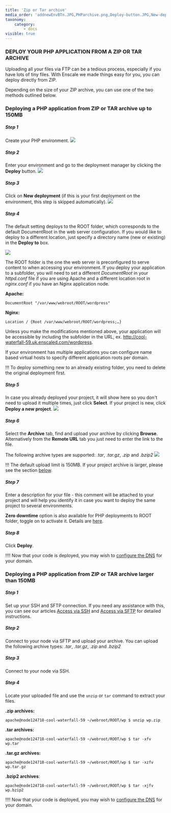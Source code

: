 ```yaml
---
title: 'Zip or Tar archive'
media_order: 'addnewEnvBTn.JPG,PHParchive.png,Deploy-button.JPG,New-deployment.JPG,Deploy-to.JPG,Select-project.png'
taxonomy:
    category:
        - docs
visible: true
---
```


### DEPLOY YOUR PHP APPLICATION FROM A ZIP OR TAR ARCHIVE

Uploading all your files via FTP can be a tedious process, especially if you have lots of tiny files. With Enscale we made things easy for you, you can deploy directly from ZIP.

Depending on the size of your ZIP archive, you can use one of the two methods outlined below.

### Deploying a PHP application from ZIP or TAR archive up to 150MB

##### Step 1

Create your PHP environment.
![](addnewEnvBTn.JPG)

##### Step 2

Enter your environment and go to the deployment manager by clicking the **Deploy** button.
![](Deploy-button.JPG)

##### Step 3

Click on **New deployment** (if this is your first deployment on the environment, this step is skipped automatically).
![](New-deployment.JPG)

##### Step 4

The default setting deploys to the ROOT folder, which corresponds to the default DocumentRoot in the web server configuration. If you would like to deploy to a different location, just specify a directory name (new or existing) in the **Deploy to** box.

![](Deploy-to.JPG)

The ROOT folder is the one the web server is preconfigured to serve content to when accessing your environment. If you deploy your application to a subfolder, you will need to set a different _DocumentRoot_ in your _httpd.conf_ file if you are using Apache and a different location root in _nginx.conf_ if you have an Nginx application node.

**Apache:**

`DocumentRoot "/var/www/webroot/ROOT/wordpress"`

**Nginx:**

`Location / {Root /var/www/webroot/ROOT/wordpress;…}`

Unless you make the modifications mentioned above, your application will be accessible by including the subfolder in the URL, ex. http://cool-waterfall-59.uk.enscaled.com/wordpress. 

If your environment has multiple applications you can configure name based virtual hosts to specify different application roots per domain.

!!! To deploy something new to an already existing folder, you need to delete the original deployment first.

##### Step 5

In case you already deployed your project, it will show here so you don't need to upload it multiple times, just click **Select**. If your project is new, click **Deploy a new project**. 
![](Select-project.png)

##### Step 6

Select the **Archive** tab, find and upload your archive by clicking **Browse**.
Alternatively from the **Remote URL** tab you just need to enter the link to the file.

The following archive types are supported: _.tar_, ._tar.gz_, _.zip_ and _.bzip2_
![](PHParchive.png)

!!! The default upload limit is 150MB. If your project archive is larger, please see the section [below](/php/deployment%20guides/zip-or-tar-archive#deploying-a-php-application-from-zip-or-tar-archive-larger-than).

##### Step 7

Enter a description for your file - this comment will be attached to your project and will help you identify it in case you want to deploy the same project to several environments.

**Zero downtime** option is also available for PHP deployments to ROOT folder, toggle on to activate it. Details are [here](/php/deployment%20guides/zero-downtime-deployment).

##### Step 8

Click **Deploy**.

!!!! Now that your code is deployed, you may wish to [configure the DNS](/environments/features/add-domain-name) for your domain.

### Deploying a PHP application from ZIP or TAR archive larger than 150MB

##### Step 1

Set up your SSH and SFTP connection. If you need any assistance with this, you can see our articles [Access via SSH](/environments/access/access-via-ssh) and [Access via SFTP](/environments/access/access-via-sftp) for detailed instructions.

##### Step 2
Connect to your node via SFTP and upload your archive. You can upload the following archive types: _.tar_, _.tar.gz_, _.zip_ and _.bzip2_

##### Step 3
Connect to your node via SSH.

##### Step 4

Locate your uploaded file and use the `unzip` or `tar` command to extract your files.

**.zip archives:**

`apache@node124718-cool-waterfall-59 ~/webroot/ROOT/wp $ unzip wp.zip`

**.tar archives:**

`apache@node124718-cool-waterfall-59 ~/webroot/ROOT/wp $ tar -xfv wp.tar`


**.tar.gz archives:**

`apache@node124718-cool-waterfall-59 ~/webroot/ROOT/wp $ tar -xzfv wp.tar.gz`

**.bzip2 archives**:

`apache@node124718-cool-waterfall-59 ~/webroot/ROOT/wp $ tar -xjfv wp.bzip2`

!!!! Now that your code is deployed, you may wish to [configure the DNS](/environments/features/add-domain-name) for your domain.